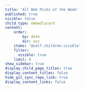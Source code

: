 ```yaml
---
title: 'All Web Picks of the Week'
published: true
visible: false
child_type: embedlycard
content:
    order:
        by: date
        dir: asc
    items: '@self.children.visible'
    filter:
      visible: true
    limit: 0
show_sidebar: true
display_child_page_titles: true
display_content_titles: false
hide_git_sync_repo_link: true
display_content_links: false
---
```

